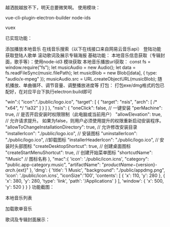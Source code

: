 越洒脱越放不下，明天总要微笑啊。
使用模块：

vue-cli-plugin-electron-builder
node-ids

vuex

已实现功能：

添加播放本地音乐
在线音乐搜索（以下在线接口来自网易云音乐api）
登陆功能
获取登陆人歌单
滚动歌词及展示专辑海报
基础功能：
本地音乐信息获取（专辑封面，歌手等）：使用node-id3 模块获取
本地音乐播放url获取：
const fs = window.require("fs");
let musicAudio = new Audio();
let data = fs.readFileSync(music.filePath);
let musicBlob = new Blob([data], { type: "audio/x-mpeg" });
musicAudio.src = URL.createObjectURL(musicBlob);
随机播放、单曲循环、调节音量、调整播放进度等
打包：
打包exe/dmg格式的包已配好，在对应平台下执行electron:build即可

"win":{
	"icon":"./public/logo.ico",
	"target": [
		{
			"target": "nsis",
			"arch": [
				/* "x64", */
				"ia32"
			]
		}
	]
},
"nsis": {
	"oneClick": false, // 一键安装
	"perMachine": true, // 是否开启安装时权限限制（此电脑或当前用户）
	"allowElevation": true, // 允许请求提升。 如果为false，则用户必须使用提升的权限重新启动安装程序。
	"allowToChangeInstallationDirectory": true, // 允许修改安装目录
	"installerIcon": "./public/logo.ico", // 安装图标
	"uninstallerIcon": "./public/logo.ico", //卸载图标
	"installerHeaderIcon": "./public/logo.ico", // 安装时头部图标
	"createDesktopShortcut": true, // 创建桌面图标
	"createStartMenuShortcut": true, // 创建开始菜单图标
	"shortcutName": "IMusic" // 图标名称
},
"mac":{
	'icon': './public/icon.icns',
	"category": "public.app-category.music",
	"artifactName": "${productName}-${version}-${arch}.${ext}"
	},
	'dmg': {
		'title': 'I Music',
		"background": "./public/appdmg.png",
		'icon': './public/icon.icns',
		"iconSize":'100',
		'contents': [
			{
			  'x': 110,
			  'y': 280
			},
			{
			  'x': 380,
			  'y': 280,
			  'type': 'link',
			  'path': '/Applications'
			}
		],
		'window': {
			'x': 500,
			'y': 520
		}
	}
}
功能截图：

本地音乐列表



加载歌单音乐





歌词及专辑封面展示：





